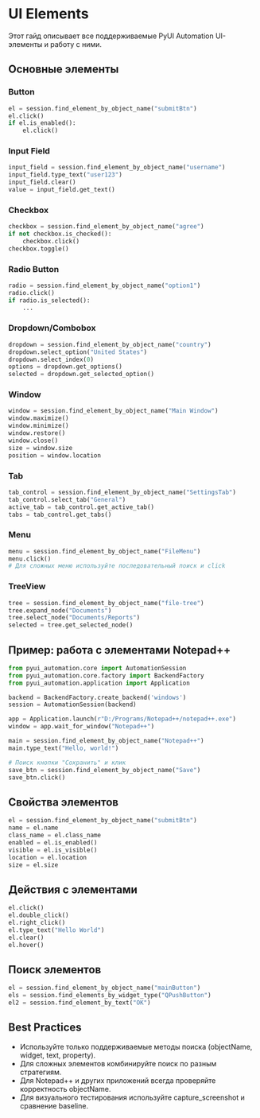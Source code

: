 # UI Elements

Этот гайд описывает все поддерживаемые PyUI Automation UI-элементы и работу с ними.

## Основные элементы

### Button
```python
el = session.find_element_by_object_name("submitBtn")
el.click()
if el.is_enabled():
    el.click()
```

### Input Field
```python
input_field = session.find_element_by_object_name("username")
input_field.type_text("user123")
input_field.clear()
value = input_field.get_text()
```

### Checkbox
```python
checkbox = session.find_element_by_object_name("agree")
if not checkbox.is_checked():
    checkbox.click()
checkbox.toggle()
```

### Radio Button
```python
radio = session.find_element_by_object_name("option1")
radio.click()
if radio.is_selected():
    ...
```

### Dropdown/Combobox
```python
dropdown = session.find_element_by_object_name("country")
dropdown.select_option("United States")
dropdown.select_index(0)
options = dropdown.get_options()
selected = dropdown.get_selected_option()
```

### Window
```python
window = session.find_element_by_object_name("Main Window")
window.maximize()
window.minimize()
window.restore()
window.close()
size = window.size
position = window.location
```

### Tab
```python
tab_control = session.find_element_by_object_name("SettingsTab")
tab_control.select_tab("General")
active_tab = tab_control.get_active_tab()
tabs = tab_control.get_tabs()
```

### Menu
```python
menu = session.find_element_by_object_name("FileMenu")
menu.click()
# Для сложных меню используйте последовательный поиск и click
```

### TreeView
```python
tree = session.find_element_by_object_name("file-tree")
tree.expand_node("Documents")
tree.select_node("Documents/Reports")
selected = tree.get_selected_node()
```

## Пример: работа с элементами Notepad++
```python
from pyui_automation.core import AutomationSession
from pyui_automation.core.factory import BackendFactory
from pyui_automation.application import Application

backend = BackendFactory.create_backend('windows')
session = AutomationSession(backend)

app = Application.launch(r"D:/Programs/Notepad++/notepad++.exe")
window = app.wait_for_window("Notepad++")

main = session.find_element_by_object_name("Notepad++")
main.type_text("Hello, world!")

# Поиск кнопки "Сохранить" и клик
save_btn = session.find_element_by_object_name("Save")
save_btn.click()
```

## Свойства элементов
```python
el = session.find_element_by_object_name("submitBtn")
name = el.name
class_name = el.class_name
enabled = el.is_enabled()
visible = el.is_visible()
location = el.location
size = el.size
```

## Действия с элементами
```python
el.click()
el.double_click()
el.right_click()
el.type_text("Hello World")
el.clear()
el.hover()
```

## Поиск элементов
```python
el = session.find_element_by_object_name("mainButton")
els = session.find_elements_by_widget_type("QPushButton")
el2 = session.find_element_by_text("OK")
```

## Best Practices
- Используйте только поддерживаемые методы поиска (objectName, widget, text, property).
- Для сложных элементов комбинируйте поиск по разным стратегиям.
- Для Notepad++ и других приложений всегда проверяйте корректность objectName.
- Для визуального тестирования используйте capture_screenshot и сравнение baseline.
